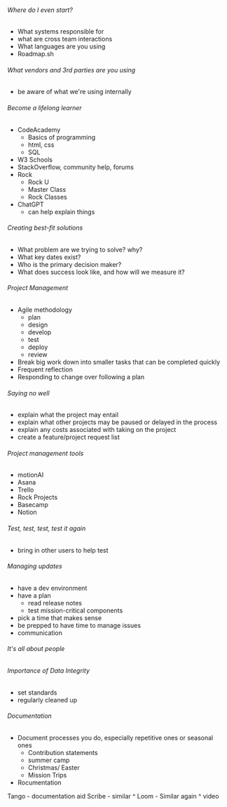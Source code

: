 ###### Where do I even start?
- What systems responsible for
- what are cross team interactions
- What languages are you using
- Roadmap.sh
###### What vendors and 3rd parties are you using
- be aware of what we're using internally
###### Become a lifelong learner
- CodeAcademy
	- Basics of programming
	- html, css
	- SQL
- W3 Schools
- StackOverflow, community help, forums
- Rock
	- Rock U
	- Master Class
	- Rock Classes
- ChatGPT
	- can help explain things
###### Creating best-fit solutions
- What problem are we trying to solve? why?
- What key dates exist?
- Who is the primary decision maker?
- What does success look like, and how will we measure it?
###### Project Management
- Agile methodology
	- plan
	- design
	- develop
	- test
	- deploy
	- review
- Break big work down into smaller tasks that can be completed quickly
- Frequent reflection
- Responding to change over following a plan
###### Saying no well
- explain what the project may entail
- explain what other projects may be paused or delayed in the process
- explain any costs associated with taking on the project
- create a feature/project request list
###### Project management tools
- motionAI
- Asana
- Trello
- Rock Projects
- Basecamp
- Notion
###### Test, test, test, test it again
- bring in other users to help test
###### Managing updates
- have a dev environment
- have a plan
	- read release notes
	- test mission-critical components
- pick a time that makes sense
- be prepped to have time to manage issues
- communication
###### It's all about people

###### Importance of Data Integrity
- set standards
- regularly cleaned up
###### Documentation
- Document processes you do, especially repetitive ones or seasonal ones
	- Contribution statements
	- summer camp 
	- Christmas/ Easter
	- Mission Trips
- Rocumentation

Tango - documentation aid
Scribe - similar ^
Loom - Similar again ^ video
